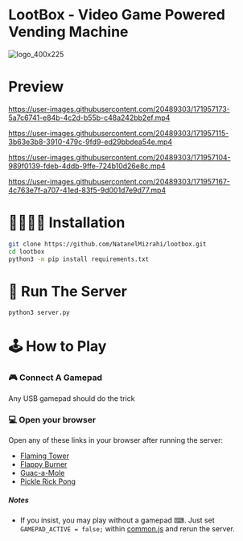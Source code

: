# LootBox - Video Game Powered Vending Machine
![logo_400x225](https://user-images.githubusercontent.com/20489303/171957528-f7a0ebe9-167a-4eea-a11d-df167d6c040a.png)

# Preview
https://user-images.githubusercontent.com/20489303/171957173-5a7c6741-e84b-4c2d-b55b-c48a242bb2ef.mp4

https://user-images.githubusercontent.com/20489303/171957115-3b63e3b8-3910-479c-9fd9-ed29bbdea54e.mp4

https://user-images.githubusercontent.com/20489303/171957104-989f0139-fdeb-4ddb-9ffe-724b10d26e8c.mp4

https://user-images.githubusercontent.com/20489303/171957167-4c763e7f-a707-41ed-83f5-9d001d7e9d77.mp4




# 👩‍🔬👨‍🔬 Installation

```bash
git clone https://github.com/NatanelMizrahi/lootbox.git
cd lootbox
python3 -m pip install requirements.txt
```

# 👟 Run The Server

```bash
python3 server.py 
```

# 🕹 How to Play

### 🎮 Connect A Gamepad

Any USB gamepad should do the trick

### 💻 Open your browser

Open any of these links in your browser after running the server:

* [Flaming Tower](https://localhost:5000/game/tower)
* [Flappy Burner](https://localhost:5000/game/flappy)
* [Guac-a-Mole](https://localhost:5000/game/guacamole)
* [Pickle Rick Pong](https://localhost:5000/game/pong)

##### Notes

* If you insist, you may play without a gamepad ⌨. Just set `GAMEPAD_ACTIVE = false;`
  within [common.js](static/common/common.js) and rerun the server.
  
